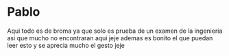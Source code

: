 # Pablo
Aqui todo es de broma ya que solo es prueba de un examen de la ingenieria asi que mucho no encontraran aqui jeje ademas es bonito el que puedan leer esto y se aprecia mucho el gesto jeje
